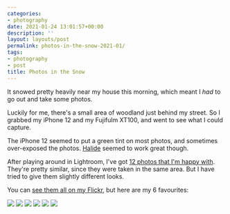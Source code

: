 ```yaml
---
categories:
- photography
date: 2021-01-24 13:01:57+00:00
description: ''
layout: layouts/post
permalink: photos-in-the-snow-2021-01/
tags:
- photography
- post
title: Photos in the Snow
---
```


It snowed pretty heavily near my house this morning, which meant I _had_ to go out and take some photos.

Luckily for me, there's a small area of woodland just behind my street. So I grabbed my iPhone 12 and my Fujifulm XT100, and went to see what I could capture.

The iPhone 12 seemed to put a green tint on most photos, and sometimes over-exposed the photos. [Halide](https://halide.cam) seemed to work great though.

After playing around in Lightroom, I've got [12 photos that I'm happy with](https://www.flickr.com/photos/186342532@N04/50870077867/in/album-72157718014948461/). They're pretty similar, since they were taken in the same area. But I have tried to give them slightly different looks.

You can [see them all on my Flickr](https://www.flickr.com/photos/186342532@N04/50870077867/in/album-72157718014948461/), but here are my 6 favourites:

<img src="https://chrishannah.me/images/2021/01/50869982291_2c6fa32cc9_o.jpg">

<img src="https://chrishannah.me/images/2021/01/50870076727_cba4a2ba74_o.jpg">

<img src="https://chrishannah.me/images/2021/01/50869267353_2a6781ba64_o.jpg">

<img src="https://chrishannah.me/images/2021/01/50870079007_8a7feed9ae_o.jpg">

<img src="https://chrishannah.me/images/2021/01/50869269523_f954e74e5a_o.jpg">

<img src="https://chrishannah.me/images/2021/01/50869979261_f04e3c9caf_o.jpg">

